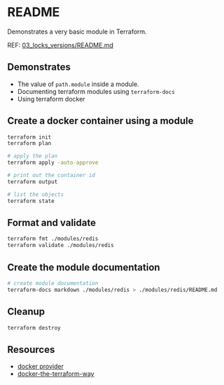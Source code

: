 # README

Demonstrates a very basic module in Terraform.  

REF: [03_locks_versions/README.md](../03_locks_versions/README.md)  

## Demonstrates

* The value of `path.module` inside a module.
* Documenting terraform modules using `terraform-docs`
* Using terraform docker

## Create a docker container using a module

```sh
terraform init
terraform plan 

# apply the plan
terraform apply -auto-approve

# print out the container id
terraform output

# list the objects
terraform state
```

## Format and validate

```sh
terraform fmt ./modules/redis 
terraform validate ./modules/redis 
```

## Create the module documentation

```sh
# create module documentation
terraform-docs markdown ./modules/redis > ./modules/redis/README.md
```

## Cleanup

```sh
terraform destroy
```

## Resources

* [docker provider](https://registry.terraform.io/providers/kreuzwerker/docker/latest/docs)  
* [docker-the-terraform-way](https://joachim8675309.medium.com/docker-the-terraform-way-a7c16b5f59ed)  

